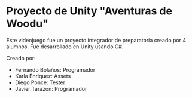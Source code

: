 # Proyecto de Unity "Aventuras de Woodu"

Este videojuego fue un proyecto integrador de preparatoria creado por 4 alumnos. Fue desarrollado en Unity usando C#.

Creado por:
- Fernando Bolaños: Programador
- Karla Enriquez: Assets
- Diego Ponce: Tester
- Javier Tarazon: Programador
